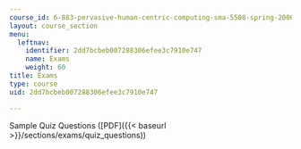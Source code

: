 ```yaml
---
course_id: 6-883-pervasive-human-centric-computing-sma-5508-spring-2006
layout: course_section
menu:
  leftnav:
    identifier: 2dd7bcbeb007288306efee3c7910e747
    name: Exams
    weight: 60
title: Exams
type: course
uid: 2dd7bcbeb007288306efee3c7910e747

---
```


Sample Quiz Questions ([PDF]({{< baseurl >}}/sections/exams/quiz_questions))